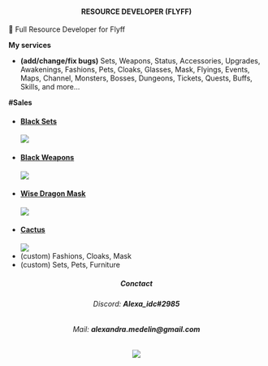 <h4 align="center">RESOURCE DEVELOPER (FLYFF)</h1>

👋 Full Resource Developer for Flyff

<b>My services</b>
- <b>(add/change/fix bugs)</b> Sets, Weapons, Status, Accessories, Upgrades, Awakenings, Fashions, Pets, Cloaks, Glasses, Mask, Flyings, Events, Maps, Channel, Monsters, Bosses, Dungeons, Tickets, Quests, Buffs, Skills, and more...



<b>#Sales</b>
 - <h4><a href="https://github.com/Alexa-idc/black-sets-weapons-flyff">Black Sets</a></h4> <img src="https://i.imgur.com/1zVlePi.png">
 - <h4><a href="https://github.com/Alexa-idc/black-sets-weapons-flyff">Black Weapons</a></h4> <img src="https://i.imgur.com/e9Knp4k.png">
 - <h4><a href="https://github.com/Alexa-idc/wise-dragon-mask-flyff">Wise Dragon Mask</a></h4> <img src="https://i.imgur.com/ox9zX62.png">
 - <h4><a href="https://github.com/Alexa-idc/cactus-flyff">Cactus</a></h4> <img src="https://i.imgur.com/lOoZGhY.png">
 - (custom) Fashions, Cloaks, Mask
 - (custom) Sets, Pets, Furniture
 
<h5 align="center">Conctact</h1>
<h6 align="center">Discord: <b>Alexa_idc#2985</b></div>
<h6 align="center">Mail: <b>alexandra.medelin@gmail.com</b></div>

<h6 align="center"><img src="https://i.imgur.com/JWEcV44.png"></div>
<!---
You can click the Preview link to take a look at your changes.
--->


